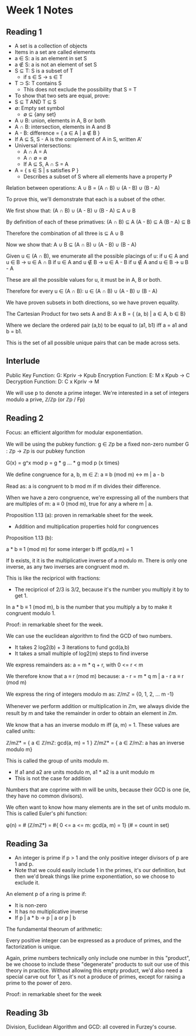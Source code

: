 # Week 1 Notes

## Reading 1

- A set is a collection of objects
- Items in a set are called elements
- a ∈ S: a is an element in set S
- a ∉ S: a is not an element of set S
- S ⊆ T: S is a subset of T
  - if s ∈ S -> s ∈ T
- T ⊃ S: T contains S
  - This does not exclude the possibility that S = T
- To show that two sets are equal, prove:
 - S ⊆ T AND T ⊆ S
- ∅: Empty set symbol
  - ∅ ⊆ {any set}
- A ∪ B: union, elements in A, B or both
- A ∩ B: intersection, elements in A and B
- A - B: difference = { a ∈ A | a ∉ B }
- If A ⊆ S, S - A is the complement of A in S, written A'
- Universal intersections:
  - A ∩ A = A
  - A ∩ ∅ = ∅ 
  - If A ⊆ S, A ∩ S = A
- A = { s ∈ S | s satisfies P }
  - Describes a subset of S where all elements have a property P

Relation between operations:
A ∪ B = (A ∩ B) ∪ (A - B) ∪ (B - A)

To prove this, we'll demonstrate that each is a subset of the other.

We first show that:
(A ∩ B) ∪ (A - B) ∪ (B - A) ⊆ A ∪ B

By definition of each of these primatives:
(A ∩ B) ⊆ A
(A - B) ⊆ A
(B - A) ⊆ B

Therefore the combination of all three is ⊆ A ∪ B

Now we show that:
A ∪ B ⊆ (A ∩ B) ∪ (A - B) ∪ (B - A) 

Given u ∈ (A ∩ B), we enumerate all the possible placings of u:
if u ∈ A and u ∈ B -> u ∈ A ∩ B
if u ∈ A and u ∉ B -> u ∈ A - B
if u ∉ A and u ∈  B -> u B - A

These are all the possible values for u, it must be in A, B or both.

Therefore for every u ∈ (A ∩ B):
u ∈ (A ∩ B) ∪ (A - B) ∪ (B - A) 

We have proven subsets in both directions, so we have proven equality.

The Cartesian Product for two sets A and B:
A x B = { (a, b) | a ∈ A, b ∈  B}

Where we declare the ordered pair (a,b) to be equal to (a1, b1) 
iff a = a1 and b = b1.

This is the set of all possible unique pairs that can be made across
sets.

## Interlude

Public Key Function: G: Kpriv -> Kpub
Encryption Function: E: M x Kpub -> C
Decryption Function: D: C x Kpriv -> M

We will use p to denote a prime integer.
We're interested in a set of integers modulo a prive, ℤ/ℤp (or ℤp / Fp)

## Reading 2

Focus: an efficient algorithm for modular exponentiation.

We will be using the pubkey function:
g ∈ ℤp be a fixed non-zero number
G : ℤp -> ℤp is our pubkey function

G(x) = g^x mod p
     = g * g ... * g mod p (x times)

We define congruence for a, b, m ∈ ℤ:
a ≡ b (mod m) <-> m | a - b 

Read as: a is congruent to b mod m if m divides their difference.

When we have a zero congruence, we're expressing all of the numbers
that are multiples of m: a ≡ 0 (mod m), true for any a where m | a.

Proposition 1.13 (a): proven in remarkable sheet for the week.
- Addition and multiplication properties hold for congruences

Proposition 1.13 (b):

a * b ≡ 1 (mod m) for some interger b iff gcd(a,m) = 1

If b exists, it it is the multiplicative inverse of a modulo m.
There is only one inverse, as any two inverses are congruent mod m.

This is like the recipricol with fractions:
- The recipricol of 2/3 is 3/2, because it's the number you multiply
  it by to get 1.

In a * b ≡ 1 (mod m), b is the number that you multiply a by to make
it congruent modulo 1.

Proof: in remarkable sheet for the week.

We can use the euclidean algorithm to find the GCD of two numbers.
- It takes 2 log2(b) + 3 iterations to fund gcd(a,b)
- It takes a small multiple of log2(m) steps to find inverse

We express remainders as:
a = m * q + r, with 0 <= r < m

We therefore know that a ≡ r (mod m) because:
a - r = m * q
m | a - r
a ≡ r (mod m)

We express the ring of integers modulo m as:
ℤ/mℤ = {0, 1, 2, ... m -1}

Whenever we perform addition or multiplication in ℤm, we always
divide the result by m and take the remainder in order to obtain an
element in ℤm.

We know that a has an inverse modulo m iff (a, m) = 1. These values are
called units:

ℤ/mℤ* = { a ∈  ℤ/mℤ: gcd(a, m) = 1 }
ℤ/mℤ* = { a ∈  ℤ/mℤ: a has an inverse modulo m}

This is called the group of units modulo m.
- If a1 and a2 are units modulo m, a1 * a2 is a unit modulo m
- This is not the case for addition

Numbers that are coprime with m will be units, because their GCD is
one (ie, they have no common divisors).

We often want to know how many elements are in the set of units modulo
m. This is called Euler's phi function:

φ(n) = # (ℤ/mℤ*) = #{ 0 <= a <= m: gcd(a, m) = 1}
(# = count in set)

## Reading 3a

- An integer is prime if p > 1 and the only positive integer divisors
  of p are 1 and p.
- Note that we could easily include 1 in the primes, it's our
  definition, but then we'd break things like prime exponentiation,
  so we choose to exclude it.

An element p of a ring is prime if:
- It is non-zero
- It has no multiplicative inverse
- If p | a * b -> p | a or p | b

The fundamental theorum of arithmetic:

Every positive integer can be expressed as a produce of primes, and
the factorization is unique.

Again, prime numbers technically only include one number in this
"product", be we choose to include these "degenerate" products to
suit our use of this theory in practice. Without allowing this
empty product, we'd also need a special carve out for 1, as it's
not a produce of primes, except for raising a prime to the power
of zero.

Proof: in remarkable sheet for the week

## Reading 3b

Division, Euclidean Algorithm and GCD: all covered in Furzey's course.

